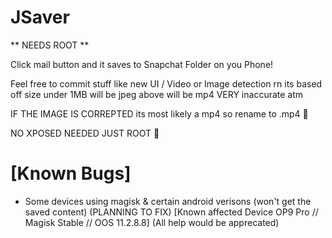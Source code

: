 # JSaver

** NEEDS ROOT **

Click mail button and it saves to Snapchat Folder on you Phone!

Feel free to commit stuff like new UI / Video or Image detection rn its based off size under 1MB will be jpeg above will be mp4 VERY inaccurate atm

IF THE IMAGE IS CORREPTED its most likely a mp4 so rename to .mp4 🍎


NO XPOSED NEEDED JUST ROOT 🥳


# [Known Bugs]
- Some devices using magisk & certain android verisons (won't get the saved content) (PLANNING TO FIX) [Known affected Device OP9 Pro // Magisk Stable // OOS 11.2.8.8] (All help would be apprecated)
